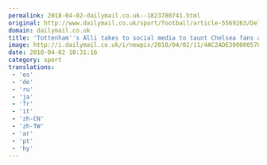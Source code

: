 ```yaml
---
permalink: 2018-04-02-dailymail.co.uk--1823780741.html
original: http://www.dailymail.co.uk/sport/football/article-5569263/Dele-Alli-takes-social-media-taunt-Chelsea-fans-helping-Tottenham-secure-win.html?ITO=1490&ns_mchannel=rss&ns_campaign=1490
domain: dailymail.co.uk
title: 'Tottenham''s Alli takes to social media to taunt Chelsea fans again'
image: http://i.dailymail.co.uk/i/newpix/2018/04/02/11/4AC2ADE300000578-0-image-a-38_1522663458486.jpg
date: 2018-04-02 10:31:16
category: sport
translations: 
 - 'es'
 - 'de'
 - 'ru'
 - 'ja'
 - 'fr'
 - 'it'
 - 'zh-CN'
 - 'zh-TW'
 - 'ar'
 - 'pt'
 - 'hy'
---
```


